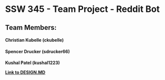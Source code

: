 # SSW 345 - Team Project - Reddit Bot

<h2>Team Members:

<h4> Christian Kubelle (ckubelle)
<h4> Spencer Drucker (sdrucker66)
<h4> Kushal Patel (kushal1223)
 
[Link to DESIGN.MD](https://github.com/kushal1223/SSW345-RedditBot/blob/main/DESIGN.md)
  
